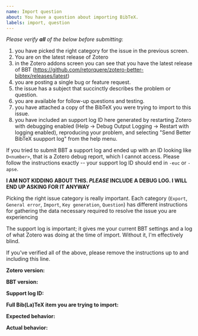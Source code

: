 ```yaml
---
name: Import question
about: You have a question about importing BibTeX.
labels: import, question
---
```


*Please verify **all** of the below before submitting*:

1. you have picked the right category for the issue in the previous screen.
2. You are on the latest release of Zotero
3. in the Zotero addons screen you can see that you have the latest release of BBT (https://github.com/retorquere/zotero-better-bibtex/releases/latest)
4. you are posting a single bug or feature request.
5. the issue has a subject that succinctly describes the problem or question.
6. you are available for follow-up questions and testing.
7. you have attached a copy of the BibTeX you were trying to import to this issue.
8. you have included an support log ID here generated by restarting Zotero with debugging enabled (Help -> Debug Output Logging -> Restart with logging enabled), reproducing your problem, and selecting "Send Better BibTeX suupport log" from the help menu.

If you tried to submit BBT a support log and ended up with an ID looking like `D<number>`, that is a Zotero debug report, which I cannot access. Please follow the instructions exactly -- your support log ID should end in `-euc` or `-apse`.

**I AM NOT KIDDING ABOUT THIS. *PLEASE* INCLUDE A DEBUG LOG. I WILL END UP ASKING FOR IT ANYWAY**

Picking the right issue category is really important. Each category (`Export`, `General error`, `Import`, `Key generation`, `Question`) has different instructions for gathering the data necessary required to resolve the issue you are experiencing

The support log is important; it gives me your current BBT settings and a log of what Zotero was doing at the time of import. Without it, I'm effectively blind.


If you've verified all of the above, please remove the instructions up to and including this line.

**Zotero version:**

**BBT version:**

**Support log ID:**

**Full Bib(La)TeX item you are trying to import:**

**Expected behavior:**

**Actual behavior:**

